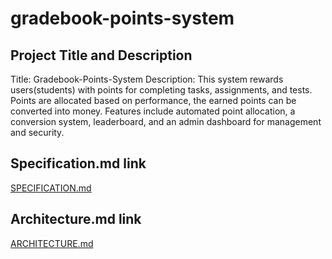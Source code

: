 # gradebook-points-system

## Project Title and Description
Title: Gradebook-Points-System
Description: 
This system rewards users(students) with points for completing tasks, assignments, and tests. Points are allocated based on performance, the earned points can be converted into money. Features include automated point allocation, a conversion system, leaderboard, and an admin dashboard for management and security.

## Specification.md link
[SPECIFICATION.md](SPECIFICATION.md)
## Architecture.md link
[ARCHITECTURE.md](ARCHITECTURE.md)